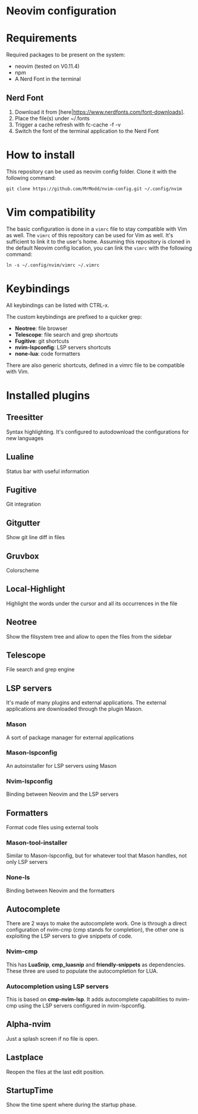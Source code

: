 # Neovim configuration

# Requirements

Required packages to be present on the system:
* neovim (tested on V0.11.4)
* npm
* A Nerd Font in the terminal

## Nerd Font

1. Download it from [here|https://www.nerdfonts.com/font-downloads].
2. Place the file(s) under ~/.fonts
3. Trigger a cache refresh with fc-cache -f -v
4. Switch the font of the terminal application to the Nerd Font

# How to install

This repository can be used as neovim config folder.
Clone it with the following command:

```
git clone https://github.com/MrModd/nvim-config.git ~/.config/nvim
```

# Vim compatibility

The basic configuration is done in a `vimrc` file to stay compatible with
Vim as well.
The `vimrc` of this repository can be used for Vim as well. It's sufficient to
link it to the user's home.
Assuming this repository is cloned in the default Neovim config location, you can
link the `vimrc` with the following command:

```
ln -s ~/.config/nvim/vimrc ~/.vimrc
```

# Keybindings

All keybindings can be listed with CTRL-x.

The custom keybindings are prefixed to a quicker grep:
* **Neotree**: file browser
* **Telescope**: file search and grep shortcuts
* **Fugitive**: git shortcuts
* **nvim-lspconfig**: LSP servers shortcuts
* **none-lua**: code formatters

There are also generic shortcuts, defined in a vimrc file to
be compatible with Vim.

# Installed plugins

## Treesitter

Syntax highlighting.
It's configured to autodownload the configurations for new languages

## Lualine

Status bar with useful information

## Fugitive

Git integration

## Gitgutter

Show git line diff in files

## Gruvbox

Colorscheme

## Local-Highlight

Highlight the words under the cursor and all its occurrences in the file

## Neotree

Show the filsystem tree and allow to open the files from the sidebar

## Telescope

File search and grep engine

## LSP servers

It's made of many plugins and external applications.
The external applications are downloaded through the plugin Mason.

### Mason

A sort of package manager for external applications

### Mason-lspconfig

An autoinstaller for LSP servers using Mason

### Nvim-lspconfig

Binding between Neovim and the LSP servers

## Formatters

Format code files using external tools

### Mason-tool-installer

Similar to Mason-lspconfig, but for whatever tool that Mason handles, not only LSP servers

### None-ls

Binding between Neovim and the formatters

## Autocomplete

There are 2 ways to make the autocomplete work. One is through a direct
configuration of nvim-cmp (cmp stands for completion), the other one is
exploiting the LSP servers to give snippets of code.

### Nvim-cmp

This has **LuaSnip**, **cmp_luasnip** and **friendly-snippets** as dependencies.
These three are used to populate the autocompletion for LUA.

### Autocompletion using LSP servers

This is based on **cmp-nvim-lsp**. It adds autocomplete capabilities to nvim-cmp
using the LSP servers configured in nvim-lspconfig.

## Alpha-nvim

Just a splash screen if no file is open.

## Lastplace

Reopen the files at the last edit position.

## StartupTime

Show the time spent where during the startup phase.
